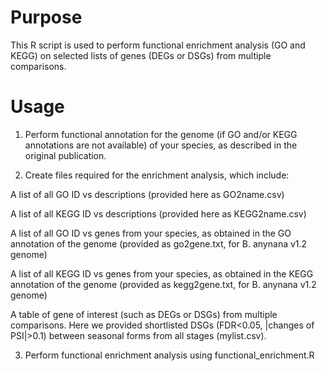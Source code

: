 # Purpose
This R script is used to perform functional enrichment analysis (GO and KEGG) on selected lists of genes (DEGs or DSGs) from multiple comparisons.

# Usage

1. Perform functional annotation for the genome (if GO and/or KEGG annotations are not available) of your species, as described in the original publication. 

2. Create files required for the enrichment analysis, which include:

A list of all GO ID vs descriptions (provided here as GO2name.csv)

A list of all KEGG ID vs descriptions (provided here as KEGG2name.csv)

A list of all GO ID vs genes from your species, as obtained in the GO annotation of the genome (provided as go2gene.txt, for B. anynana v1.2 genome)

A list of all KEGG ID vs genes from your species, as obtained in the KEGG annotation of the genome (provided as kegg2gene.txt, for B. anynana v1.2 genome)

A table of gene of interest (such as DEGs or DSGs) from multiple comparisons. Here we provided shortlisted DSGs (FDR<0.05, |changes of PSI|>0.1) between seasonal forms from all stages (mylist.csv).

3. Perform functional enrichment analysis using functional_enrichment.R








